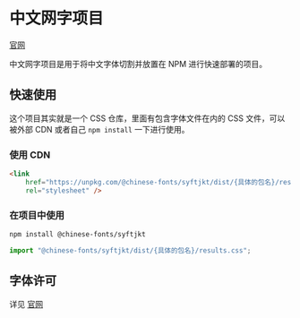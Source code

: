 # 中文网字项目

[官网](https://chinese-font.netlify.app/fonts/syftjkt)

中文网字项目是用于将中文字体切割并放置在 NPM 进行快速部署的项目。

## 快速使用

这个项目其实就是一个 CSS 仓库，里面有包含字体文件在内的 CSS 文件，可以被外部 CDN 或者自己 `npm install` 一下进行使用。

### 使用 CDN

```html
<link
    href="https://unpkg.com/@chinese-fonts/syftjkt/dist/{具体的包名}/results.css"
    rel="stylesheet" />
```

### 在项目中使用

```sh
npm install @chinese-fonts/syftjkt
```

```ts
import "@chinese-fonts/syftjkt/dist/{具体的包名}/results.css";
```

## 字体许可

详见 [官网](https://chinese-font.netlify.app/fonts/syftjkt)

